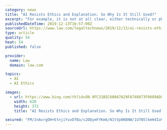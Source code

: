 ```yaml
---
category: news
title: "AI Resists Ethics and Explanation. So Why Is It Still Used?"
excerpt: "For example, it is not at all clear, either technically or philosophically, what is meant when it is proposed, as many people suggest, that we should ‘build ethics into AI’. Nor is it obvious what is meant when people demand that software engineers should ‘program’ their machine learning systems to provide intelligible explanations."
publishedDateTime: 2019-12-13T16:57:00Z
sourceUrl: https://www.law.com/legaltechnews/2019/12/13/ai-resists-ethics-and-explanation-so-why-is-it-still-used/
type: article
quality: 54
heat: 54
published: false

provider:
  name: Law
  domain: law.com

topics:
  - AI
  - AI Ethics

images:
  - url: https://www.bing.com/th?id=ON.9FC31B5C600A7A29FA748873F0689AD8
    width: 620
    height: 372
    title: "AI Resists Ethics and Explanation. So Why Is It Still Used?"

secured: "FM/2nAvrgOH+EtnjiYuvDfBa/s2DDymFYKm6/N1tVp0N8NW/1U7N5lkmH4IaVzpUqFPCCbTudfBp6Ehah5uVlP4GlD9+azP35thcNB+d9suK+vpbJjkyxBEbP+Mb1gvWI6u9bl9TpctmDUL+VWfop0QMHJetTVF7dIhsi/fq2as9WM5JZAsZOUP4ltjynJHXfuA0c/fEdpZTLFtnumT9CPAydxdf3ZmxnanEgAtXVQm/mo6Lpai68lL2qAKSjNwSMFuV2VQVLWLELMwvdwRKLQ==;QzWpIgw10DywdVoaHsJWcQ=="
---
```


